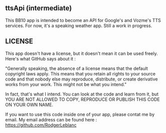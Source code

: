 ttsApi (intermediate)
--------------
This BB10 app is intended to become an API for Google's and Vozme's TTS services. For now, it's a speaking weather app. Still a work in progress.


LICENSE
--------------
This app doesn't have a license, but it doesn't mean it can be used freely. Here's what GitHub says about it :

"Generally speaking, the absence of a license means that the default copyright laws apply. This means that you retain all rights to your source code and that nobody else may reproduce, distribute, or create derivative works from your work. This might not be what you intend."

In fact, that's what I intend. You can look at the code and learn from it, but YOU ARE NOT ALLOWED TO COPY, REPRODUCE OR PUBLISH THIS CODE ON YOUR OWN NAME.

If you want to use this code inside one of your app, please contat me by email. My email address can be found here :
https://github.com/RodgerLeblanc


